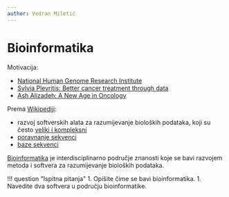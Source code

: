 ```yaml
---
author: Vedran Miletić
---
```


# Bioinformatika

Motivacija:

- [National Human Genome Research Institute](https://www.genome.gov/)
- [Sylvia Plevritis: Better cancer treatment through data](https://engineering.stanford.edu/magazine/article/ash-alizadeh-new-age-oncology)
- [Ash Alizadeh: A New Age in Oncology](https://engineering.stanford.edu/magazine/article/sylvia-plevritis-better-cancer-treatment-through-data)

Prema [Wikipediji](https://en.wikipedia.org/wiki/Bioinformatics):

- razvoj softverskih alata za razumijevanje bioloških podataka, koji su često [veliki i kompleksni](https://en.wikipedia.org/wiki/Big_data)
- [poravnanje sekvenci](https://en.wikipedia.org/wiki/Sequence_alignment)
- [baze sekvenci](https://en.wikipedia.org/wiki/Sequence_database)

[Bioinformatika](https://en.wikipedia.org/wiki/Bioinformatics) je interdisciplinarno područje znanosti koje se bavi razvojem metoda i softvera za razumijevanje bioloških podataka.

!!! question "Ispitna pitanja"
    1. Opišite čime se bavi bioinformatika.
    1. Navedite dva softvera u području bioinformatike.
